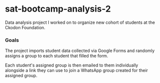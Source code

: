 # sat-bootcamp-analysis-2
Data analysis project I worked on to organize new cohort of students at the Ckodon Foundation.

### Goals
The project imports student data collected via Google Forms and randomly assigns a group to each student that filled the form.

Each student's assigned group is then emailed to them individually alongside a link they can use to join a WhatsApp group created for their assigned group.
